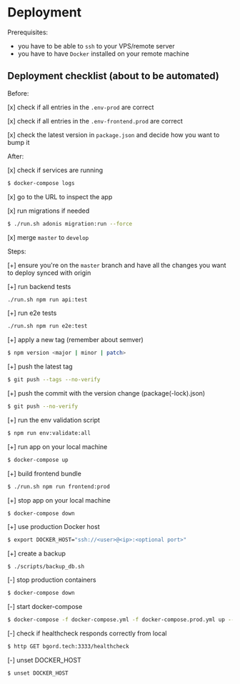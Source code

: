 # Deployment

Prerequisites:

- you have to be able to `ssh` to your VPS/remote server
- you have to have `Docker` installed on your remote machine

## Deployment checklist (about to be automated)

Before:

[x] check if all entries in the `.env-prod` are correct

[x] check if all entries in the `.env-frontend.prod` are correct

[x] check the latest version in `package.json` and decide how you want to bump it

After:

[x] check if services are running

```bash
$ docker-compose logs
```

[x] go to the URL to inspect the app

[x] run migrations if needed

```bash
$ ./run.sh adonis migration:run --force
```

[x] merge `master` to `develop`

Steps:

[+] ensure you're on the `master` branch and have all the changes you want to deploy synced with origin

[+] run backend tests

```bash
./run.sh npm run api:test
```

[+] run e2e tests

```bash
./run.sh npm run e2e:test
```

[+] apply a new tag (remember about semver)

```bash
$ npm version <major | minor | patch>
```

[+] push the latest tag

```bash
$ git push --tags --no-verify
```

[+] push the commit with the version change (package(-lock).json)

```bash
$ git push --no-verify
```

[+] run the env validation script

```bash
$ npm run env:validate:all
```

[+] run app on your local machine

```bash
$ docker-compose up
```

[+] build frontend bundle

```bash
$ ./run.sh npm run frontend:prod
```

[+] stop app on your local machine

```bash
$ docker-compose down
```

[+] use production Docker host

```bash
$ export DOCKER_HOST="ssh://<user>@<ip>:<optional port>"
```

[+] create a backup

```
$ ./scripts/backup_db.sh
```

[-] stop production containers

```bash
$ docker-compose down
```

[-] start docker-compose

```bash
$ docker-compose -f docker-compose.yml -f docker-compose.prod.yml up --detach --build --force-recreate
```

[-] check if healthcheck responds correctly from local

```bash
$ http GET bgord.tech:3333/healthcheck
```

[-] unset DOCKER_HOST

```bash
$ unset DOCKER_HOST
```
